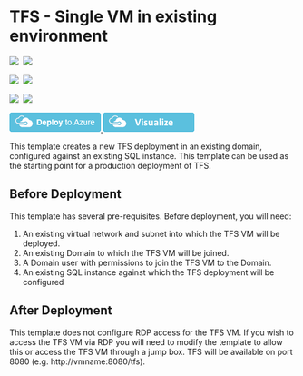 # TFS - Single VM in existing environment

<IMG SRC="https://azbotstorage.blob.core.windows.net/badges/tfs-standard-existingsql/PublicLastTestDate.svg" />&nbsp;
<IMG SRC="https://azbotstorage.blob.core.windows.net/badges/tfs-standard-existingsql/PublicDeployment.svg" />&nbsp;

<IMG SRC="https://azbotstorage.blob.core.windows.net/badges/tfs-standard-existingsql/FairfaxLastTestDate.svg" />&nbsp;
<IMG SRC="https://azbotstorage.blob.core.windows.net/badges/tfs-standard-existingsql/FairfaxDeployment.svg" />&nbsp;

<IMG SRC="https://azbotstorage.blob.core.windows.net/badges/tfs-standard-existingsql/BestPracticeResult.svg" />&nbsp;
<IMG SRC="https://azbotstorage.blob.core.windows.net/badges/tfs-standard-existingsql/CredScanResult.svg" />&nbsp;

<a href="https://portal.azure.com/#create/Microsoft.Template/uri/https%3A%2F%2Fraw.githubusercontent.com%2FAzure%2Fazure-quickstart-templates%2Fmaster%2Ftfs-standard-existingsql%2Fazuredeploy.json" target="_blank">
    <img src="https://raw.githubusercontent.com/Azure/azure-quickstart-templates/master/1-CONTRIBUTION-GUIDE/images/deploytoazure.png"/> 
</a>
<a href="http://armviz.io/#/?load=https%3A%2F%2Fraw.githubusercontent.com%2FAzure%2Fazure-quickstart-templates%2Fmaster%2Ftfs-standard-existingsql%2Fazuredeploy.json" target="_blank">
    <img src="https://raw.githubusercontent.com/Azure/azure-quickstart-templates/master/1-CONTRIBUTION-GUIDE/images/visualizebutton.png"/> 
</a>

This template creates a new TFS deployment in an existing domain, configured against an existing SQL instance. This template can be used as the starting point for a production deployment of TFS.

## Before Deployment

This template has several pre-requisites. Before deployment, you will need:

1. An existing virtual network and subnet into which the TFS VM will be deployed.
2. An existing Domain to which the TFS VM will be joined.
3. A Domain user with permissions to join the TFS VM to the Domain.
4. An existing SQL instance against which the TFS deployment will be configured

## After Deployment

This template does not configure RDP access for the TFS VM. If you wish to access the TFS VM via RDP you will need to modify the template to allow this or access the TFS VM through a jump box. TFS will be available on port 8080 (e.g. http://vmname:8080/tfs).
